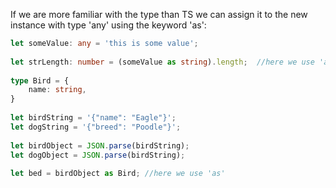 If we are more familiar with the type than TS we can assign it to the new instance with type 'any' using the keyword 'as': 

```ts
let someValue: any = 'this is some value';  
  
let strLength: number = (someValue as string).length;  //here we use 'as'
  
type Bird = {  
    name: string,  
}  
  
let birdString = '{"name": "Eagle"}';  
let dogString = '{"breed": "Poodle"}';  
  
let birdObject = JSON.parse(birdString);  
let dogObject = JSON.parse(birdString);  
  
let bed = birdObject as Bird; //here we use 'as'
```